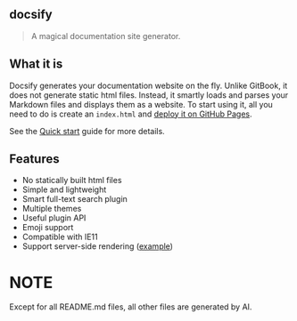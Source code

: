## docsify

> A magical documentation site generator.

## What it is

Docsify generates your documentation website on the fly. Unlike GitBook, it does not generate static html files. Instead, it smartly loads and parses your Markdown files and displays them as a website. To start using it, all you need to do is create an `index.html` and [deploy it on GitHub Pages](deploy.md).

See the [Quick start](quickstart.md) guide for more details.

## Features

- No statically built html files
- Simple and lightweight
- Smart full-text search plugin
- Multiple themes
- Useful plugin API
- Emoji support
- Compatible with IE11
- Support server-side rendering ([example](https://github.com/docsifyjs/docsify-ssr-demo))

# NOTE

Except for all README.md files, all other files are generated by AI.
